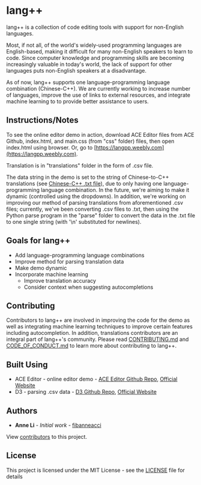 # lang++
lang++ is a collection of code editing tools with support for non-English languages.

Most, if not all, of the world's widely-used programming languages are English-based, making it difficult for many non-English speakers to learn to code. Since computer knowledge and programming skills are becoming increasingly valuable in today's world, the lack of support for other languages puts non-English speakers at a disadvantage.

As of now, lang++ supports one language-programming language combination (Chinese-C++). We are currently working to increase number of languages, improve the use of links to external resources, and integrate machine learning to to provide better assistance to users.

## Instructions/Notes
To see the online editor demo in action, download ACE Editor files from ACE Github, index.html, and main.css (from "css" folder) files, then open index.html using browser. Or, go to [https://langpp.weebly.com](https://langpp.weebly.com).

Translation is in "translations" folder in the form of .csv file.

The data string in the demo is set to the string of Chinese-to-C++ translations (see [Chinese-C++ .txt file](https://github.com/fibanneacci/langplusplus/blob/master/translations/chinese_c_cpp.txt)), due to only having one language-programming language combination. In the future, we're aiming to make it dynamic (controlled using the dropdowns). In addition, we're working on improving our method of parsing translations from aforementioned .csv files; currently, we've been converting .csv files to .txt, then using the Python parse program in the "parse" folder to convert the data in the .txt file to one single string (with '\n' substituted for newlines).

## Goals for lang++

 * Add language-programming language combinations
 * Improve method for parsing translation data
 * Make demo dynamic
 * Incorporate machine learning
    * Improve translation accuracy
    * Consider context when suggesting autocompletions
    
## Contributing

Contributors to lang++ are involved in improving the code for the demo as well as integrating machine learning techniques to improve certain features including autocompletion. In addition, translations contributors are an integral part of lang++'s community. Please read [CONTRIBUTING.md](https://github.com/fibanneacci/langplusplus/blob/master/CONTRIBUTING.md) and [CODE_OF_CONDUCT.md](https://github.com/fibanneacci/langplusplus/blob/master/CODE_OF_CONDUCT.md) to learn more about contributing to lang++.

## Built Using
* ACE Editor - online editor demo - [ACE Editor Github Repo](https://github.com/ajaxorg/ace), [Official Website](https://ace.c9.io)
* D3 - parsing .csv data - [D3 Github Repo](https://github.com/d3/d3), [Official Website](https://d3js.org)

## Authors
* **Anne Li** - *Initial work* - [fibanneacci](https://github.com/fibanneacci)

View [contributors](https://github.com/fibanneacci/langplusplus/contributors) to this project.

## License
This project is licensed under the MIT License - see the [LICENSE](https://github.com/fibanneacci/langplusplus/blob/master/LICENSE) file for details
